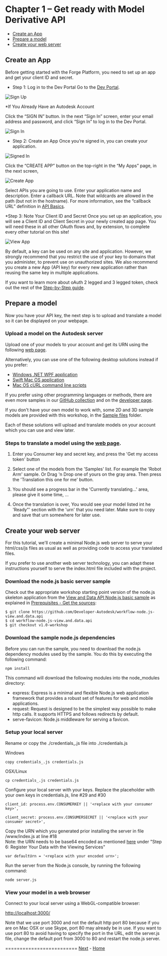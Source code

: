 <a name="Chapter1"></a>
# Chapter 1 – Get ready with Model Derivative API

- [Create an App](#CreateAnApp)
- [Prepare a model](#PrepareAModel)
- [Create your web server](#CreateYourWebServer)


<a name="CreateAnApp"></a>
## Create an App

Before getting started with the Forge Platform, you need to set up an app and get your client ID and secret.

* Step 1: Log in to the Dev Portal
Go to the [Dev Portal](https://developer.autodesk.com/).

![Sign Up](../img/signup.png)

*If You Already Have an Autodesk Account

Click the “SIGN IN” button.
In the next “Sign In” screen, enter your email address and password, and click “Sign In” to log in to the Dev Portal.

![Sign In](../img/signin.png)

* Step 2: Create an App
Once you’re signed in, you can create your application.

![Signed In](../img/signed-in.png)

Click the “CREATE APP” button on the top-right in the “My Apps” page, in the next screen,

![Create App](../img/create-app.png)

Select APIs you are going to use.
Enter your application name and description.
Enter a callback URL. Note that wildcards are allowed in the path (but not in the hostname). For more information, see the “callback URL” definition in [API Basics](https://developer.autodesk.com/en/docs/oauth/v2/overview/basics).

*Step 3: Note Your Client ID and Secret
Once you set up an application, you will see a Client ID and Client Secret in your newly created app page. You will need these in all other OAuth flows and, by extension, to complete every other tutorial on this site!

![View App](../img/view-app.png)

By default, a key can be used on any site and application. However, we strongly recommend that you restrict the use of your key to domains that you administer, to prevent
use on unauthorized sites. We also recommend you create a new App (API key) for every new application rather than reusing the same key in multiple applications.

If you want to learn more about oAuth 2 legged and 3 legged token, check out the rest of the [Step-by-Step guide](https://developer.autodesk.com/en/docs/oauth/v2/tutorials/).


<a name="PrepareAModel"></a>
## Prepare a model

Now you have your API key, the next step is to upload and translate a model so it can be displayed on your webpage.


### Upload a model on the Autodesk server

Upload one of your models to your account and get its URN using the following [web page](http://models.autodesk.io).

Alternatively, you can use one of the following desktop solutions instead if you prefer:

- [Windows .NET WPF application](https://github.com/Developer-Autodesk/workflow-wpf-view.and.data.api)
- [Swift Mac OS application](https://github.com/Developer-Autodesk/workflow-macos-swift-view.and.data.api)
- [Mac OS cURL command line scripts](https://github.com/Developer-Autodesk/workflow-curl-view.and.data.api)

If you prefer using other programming languages or methods, there are even more samples in our
[GitHub collection](https://github.com/Developer-Autodesk?utf8=%E2%9C%93&query=workflow)
and on the [developer page](http://developer-autodesk.github.io).

If you don't have your own model to work with, some 2D and 3D sample models are provided with this workshop, in the
[Sample files](
https://github.com/Developer-Autodesk/tutorial-getting.started-view.and.data/tree/master/Sample%20files) folder.

Each of these solutions will upload and translate models on your account which you can use and view later.


### Steps to translate a model using the [web page](http://models.autodesk.io).

1. Enter you Consumer key and secret key, and press the 'Get my access token' button

2. Select one of the models from the 'Samples' list. For example the 'Robot Arm' sample. Or Drag 'n Drop one of yours on the gray area. Then press the 'Translation this one for me' button.

3. You should see a progress bar in the 'Currently translating...' area, please give it some time, ...

4. Once the translation is over, You would see your model listed int he 'Ready"' section with the 'urn' that you need later. Make sure to copy and save that urn somewhere for later use.


<a name="CreateYourWebServer"></a>
## Create your web server

For this tutorial, we'll create a minimal Node.js web server to serve your html/css/js files as usual as well as providing code to access your translated files.

If you prefer to use another web server technology, you can adapt these instructions yourself to serve the index.html file included with the project.


### Download the node.js basic server sample

Check out the appropriate workshop starting point version of the node.js skeleton application from the
[View and Data API Node.js basic sample](https://github.com/Developer-Autodesk/workflow-node.js-view.and.data.api)
as explained in [Prerequisites - Get the sources](../prerequisites.md#GetTheSources):

```
$ git clone https://github.com/Developer-Autodesk/workflow-node.js-view.and.data.api
$ cd workflow-node.js-view.and.data.api
$ git checkout v1.0-workshop
```



### Download the sample node.js dependencies

Before you can run the sample, you need to download the node.js dependency modules used by the sample. You do this by executing the following command:
```
npm install
```
This command will download the following modules into the node_modules directory:

* express: Express is a minimal and flexible Node.js web application framework that provides a robust set of features for web and mobile applications.
* request: Request is designed to be the simplest way possible to make http calls. It supports HTTPS and follows redirects by default.
* serve-favicon: Node.js middleware for serving a favicon.

### Setup your local server

Rename or copy the ./credentials_.js file into ./credentials.js

Windows
```
copy credentials_.js credentials.js
```
OSX/Linux
```
cp credentials_.js credentials.js
```
Configure your local server with your keys. Replace the placeholder with your own keys in credentials.js, line #29 and #30
```
client_id: process.env.CONSUMERKEY || '<replace with your consumer key>',

client_secret: process.env.CONSUMERSECRET || '<replace with your consumer secret>',
```
Copy the URN which you generated prior installing the server in file /www/index.js at line #18  
Note: the URN needs to be base64 encoded as mentioned [here](https://developer.autodesk.com/api/view-and-data-api/) under "Step 6: Register Your Data with the Viewing Services"
```
var defaultUrn = '<replace with your encoded urn>';
```
Run the server from the Node.js console, by running the following command:
```
node server.js
```


### View your model in a web browser

Connect to your local server using a WebGL-compatible browser:

[http://localhost:3000/](http://localhost:3000/)

Note that we use port 3000 and not the default http port 80 because if you are on Mac OSX or use Skype, port 80 may already be in use.
If you want to use port 80 to avoid having to specify the port in the URL, edit the server.js file, change the default port from 3000 to 80 and restart the node.js server.


=========================
[Next](chapter-2.md#Chapter2) -
[Home](../README.md)
